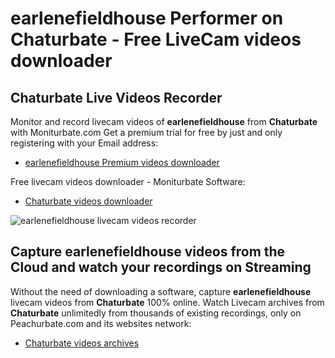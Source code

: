 # earlenefieldhouse Performer on Chaturbate - Free LiveCam videos downloader

## Chaturbate Live Videos Recorder

Monitor and record livecam videos of **earlenefieldhouse** from **Chaturbate** with Moniturbate.com
Get a premium trial for free by just and only registering with your Email address:
* [earlenefieldhouse Premium videos downloader](https://moniturbate.com/request-demo-licence-key.html)

Free livecam videos downloader - Moniturbate Software:
* [Chaturbate videos downloader](https://moniturbate.com/moniturbate-download-software.html)

![earlenefieldhouse livecam videos recorder](https://peachurnet.com/templates/moniturbate-software.png)


## Capture earlenefieldhouse videos from the Cloud and watch your recordings on Streaming

Without the need of downloading a software, capture **earlenefieldhouse** livecam videos from **Chaturbate** 100% online.
Watch Livecam archives from **Chaturbate** unlimitedly from thousands of existing recordings, only on Peachurbate.com and its websites network:
* [Chaturbate videos archives](https://peachurnet.com/)